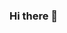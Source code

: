 ### Hi there 👋

<!--
**Nigeriancoder/Nigeriancoder** is a ✨ _special_ ✨ repository because its `README.md` (this file) appears on your GitHub profile.

Here are some ideas to get you started:

- 🔭 I’m currently working on anything
- 🌱 I’m currently learning more...
- 👯 I’m looking to collaborate on Sundar Pichai
- 🤔 I’m looking for help with Trovalds
- 💬 Ask me about the reason why I HATE JavaScript
- 📫 How to reach me: @gbemi_l_david
- 😄 Pronouns: He/His/Him
- ⚡ Fun fact: I LOVE PHP and HATE JavaScript
-->
